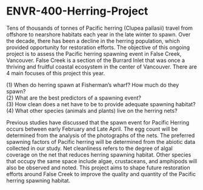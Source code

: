# ENVR-400-Herring-Project

Tens of thousands of tonnes of Pacific herring (Clupea pallasii) travel from offshore to nearshore habitats each year in the late winter to spawn. Over the decade, there has been a decline in the herring population, which provided opportunity for restoration efforts. The objective of this ongoing project is to assess the Pacific herring spawning event in False Creek, Vancouver. False Creek is a section of the Burrard Inlet that was once a thriving and fruitful coastal ecosystem in the center of Vancouver. There are 4 main focuses of this project this year.  

(1) When do herring spawn at Fisherman’s wharf? How much do they spawn?  
(2) What are the best predictors of a spawning event?  
(3) How clean does a net have to be to provide adequate spawning habitat?  
(4) What other species (animals and plants) live on the herring nets?  
 
Previous studies have discussed that the spawn event for Pacific Herring occurs between early February and Late April. The egg count will be determined from the analysis of the photographs of the nets. The preferred spawning factors of Pacific herring will be determined from the abiotic data collected in our study. Net cleanliness refers to the degree of algal coverage on the net that reduces herring spawning habitat. Other species that occupy the same space include algae, crustaceans, and amphipods will also be observed and noted. This project aims to shape future restoration efforts around False Creek to improve the quality and quantity of the Pacific herring spawning habitat.  
